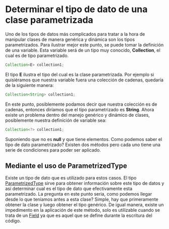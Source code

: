 # Determinar el tipo de dato de una clase parametrizada

Uno de los tipos de datos más complicados para tratar a la hora de manipular clases de manera genérica y dinámica son los tipos parametrizados. Para ilustrar mejor este punto, se puede tomar la definición de una variable. Esta variable será de un tipo muy conocido, **Collection**, el cual es de tipo parametrizado.
```java
Collection<E> collection1;
```
El tipo **E** ilustra el tipo del cual es la clase parametrizada. Por ejemplo si quisiéramos que nuestra variable fuera una colección de cadenas, quedaría de la siguiente manera:
```java
Collection<String> collection1;
```
En este punto, posiblemente podamos decir que nuestra colección es de cadenas, entonces diríamos que el tipo parametrizado es **String**. Ahora existe un problema dentro del manejo genérico y dinámico de clases, posiblemente nuestra definición de variable sea:
```java
Collection<?> collection1;
```
Suponiendo que no es **null** y que tiene elementos. Como podemos saber el tipo de dato parametrizado? Existen dos métodos pero cada uno tiene una serie de condiciones para poder ser aplicado.

## Mediante el uso de ParametrizedType
Existe un tipo de dato que es utilizado para estos casos. El tipo [ParametrizedType](https://docs.oracle.com/javase/8/docs/api/java/lang/reflect/ParameterizedType.html) sirve para obtener información sobre este tipo de datos y así determinar cual es el tipo de dato que efectivamente esta parametrizado. La pregunta en este punto seria, como podemos llegar desde lo que teníamos antes a esta clase? Simple, hay que primeramente obtener la clase y luego obtener el tipo genérico. De igual manera, existe un impedimento en la aplicación de este método, solo es utilizable cuando se trata de un [Field](https://docs.oracle.com/javase/8/docs/api/java/lang/reflect/Field.html) ya que es aquel que se define durante la escritura del código.
